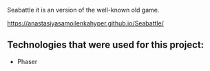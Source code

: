 Seabattle it is an version of the well-known old game.  

https://anastasiyasamoilenkahyper.github.io/Seabattle/

## **Technologies that were used for this project:**

- Phaser


